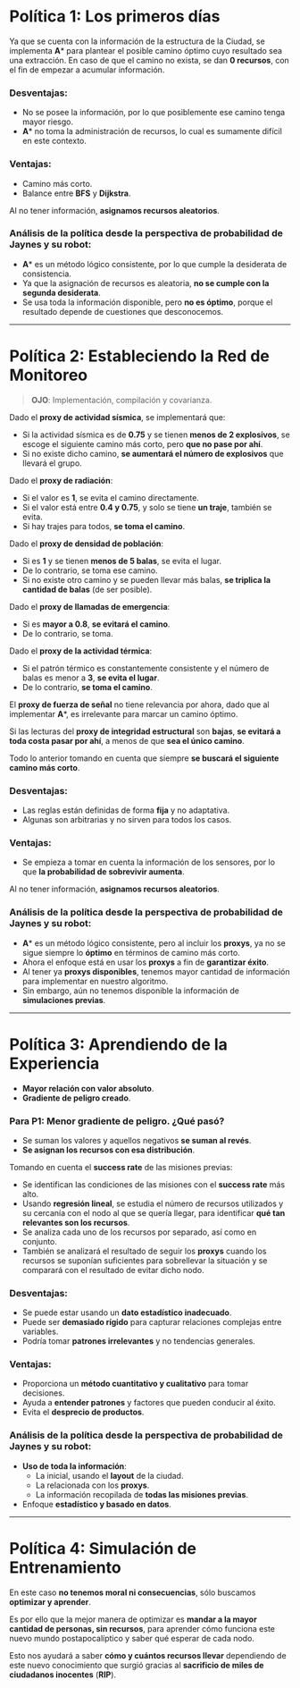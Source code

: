 # Política 1: Los primeros días

Ya que se cuenta con la información de la estructura de la Ciudad, se implementa **A*** para plantear el posible camino óptimo cuyo resultado sea una extracción. En caso de que el camino no exista, se dan **0 recursos**, con el fin de empezar a acumular información.

### Desventajas:
- No se posee la información, por lo que posiblemente ese camino tenga mayor riesgo.
- **A*** no toma la administración de recursos, lo cual es sumamente difícil en este contexto.

### Ventajas:
- Camino más corto.
- Balance entre **BFS** y **Dijkstra**.

Al no tener información, **asignamos recursos aleatorios**.

### Análisis de la política desde la perspectiva de probabilidad de Jaynes y su robot:
- **A*** es un método lógico consistente, por lo que cumple la desiderata de consistencia.
- Ya que la asignación de recursos es aleatoria, **no se cumple con la segunda desiderata**.
- Se usa toda la información disponible, pero **no es óptimo**, porque el resultado depende de cuestiones que desconocemos.

---

# Política 2: Estableciendo la Red de Monitoreo

> **OJO**: Implementación, compilación y covarianza.

Dado el **proxy de actividad sísmica**, se implementará que:
- Si la actividad sísmica es de **0.75** y se tienen **menos de 2 explosivos**, se escoge el siguiente camino más corto, pero **que no pase por ahí**.
- Si no existe dicho camino, **se aumentará el número de explosivos** que llevará el grupo.

Dado el **proxy de radiación**:
- Si el valor es **1**, se evita el camino directamente.
- Si el valor está entre **0.4 y 0.75**, y solo se tiene **un traje**, también se evita.
- Si hay trajes para todos, **se toma el camino**.

Dado el **proxy de densidad de población**:
- Si es **1** y se tienen **menos de 5 balas**, se evita el lugar.
- De lo contrario, se toma ese camino.
- Si no existe otro camino y se pueden llevar más balas, **se triplica la cantidad de balas** (de ser posible).

Dado el **proxy de llamadas de emergencia**:
- Si es **mayor a 0.8**, **se evitará el camino**.
- De lo contrario, se toma.

Dado el **proxy de la actividad térmica**:
- Si el patrón térmico es constantemente consistente y el número de balas es menor a **3**, **se evita el lugar**.
- De lo contrario, **se toma el camino**.

El **proxy de fuerza de señal** no tiene relevancia por ahora, dado que al implementar **A***, es irrelevante para marcar un camino óptimo.

Si las lecturas del **proxy de integridad estructural** son **bajas**, **se evitará a toda costa pasar por ahí**, a menos de que **sea el único camino**.

Todo lo anterior tomando en cuenta que siempre **se buscará el siguiente camino más corto**.

### Desventajas:
- Las reglas están definidas de forma **fija** y no adaptativa.
- Algunas son arbitrarias y no sirven para todos los casos.

### Ventajas:
- Se empieza a tomar en cuenta la información de los sensores, por lo que **la probabilidad de sobrevivir aumenta**.

Al no tener información, **asignamos recursos aleatorios**.

### Análisis de la política desde la perspectiva de probabilidad de Jaynes y su robot:
- **A*** es un método lógico consistente, pero al incluir los **proxys**, ya no se sigue siempre lo **óptimo** en términos de camino más corto.
- Ahora el enfoque está en usar los **proxys** a fin de **garantizar éxito**.
- Al tener ya **proxys disponibles**, tenemos mayor cantidad de información para implementar en nuestro algoritmo.
- Sin embargo, aún no tenemos disponible la información de **simulaciones previas**.

---

# Política 3: Aprendiendo de la Experiencia

- **Mayor relación con valor absoluto**.
- **Gradiente de peligro creado**.

### Para P1: Menor gradiente de peligro. ¿Qué pasó?
- Se suman los valores y aquellos negativos **se suman al revés**.
- **Se asignan los recursos con esa distribución**.

Tomando en cuenta el **success rate** de las misiones previas:
- Se identifican las condiciones de las misiones con el **success rate** más alto.
- Usando **regresión lineal**, se estudia el número de recursos utilizados y su cercanía con el nodo al que se quería llegar, para identificar **qué tan relevantes son los recursos**.
- Se analiza cada uno de los recursos por separado, así como en conjunto.
- También se analizará el resultado de seguir los **proxys** cuando los recursos se suponían suficientes para sobrellevar la situación y se comparará con el resultado de evitar dicho nodo.

### Desventajas:
- Se puede estar usando un **dato estadístico inadecuado**.
- Puede ser **demasiado rígido** para capturar relaciones complejas entre variables.
- Podría tomar **patrones irrelevantes** y no tendencias generales.

### Ventajas:
- Proporciona un **método cuantitativo y cualitativo** para tomar decisiones.
- Ayuda a **entender patrones** y factores que pueden conducir al éxito.
- Evita el **desprecio de productos**.

### Análisis de la política desde la perspectiva de probabilidad de Jaynes y su robot:
- **Uso de toda la información**:
  - La inicial, usando el **layout** de la ciudad.
  - La relacionada con los **proxys**.
  - La información recopilada de **todas las misiones previas**.
- Enfoque **estadístico y basado en datos**.

---

# Política 4: Simulación de Entrenamiento

En este caso **no tenemos moral ni consecuencias**, sólo buscamos **optimizar y aprender**. 

Es por ello que la mejor manera de optimizar es **mandar a la mayor cantidad de personas, sin recursos**, para aprender cómo funciona este nuevo mundo postapocalíptico y saber qué esperar de cada nodo. 

Esto nos ayudará a saber **cómo y cuántos recursos llevar** dependiendo de este nuevo conocimiento que surgió gracias al **sacrificio de miles de ciudadanos inocentes** (**RIP**).
